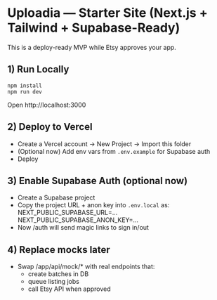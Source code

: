 
# Uploadia — Starter Site (Next.js + Tailwind + Supabase-Ready)

This is a deploy-ready MVP while Etsy approves your app.

## 1) Run Locally
```
npm install
npm run dev
```
Open http://localhost:3000

## 2) Deploy to Vercel
- Create a Vercel account → New Project → Import this folder
- (Optional now) Add env vars from `.env.example` for Supabase auth
- Deploy

## 3) Enable Supabase Auth (optional now)
- Create a Supabase project
- Copy the project URL + anon key into `.env.local` as:
  NEXT_PUBLIC_SUPABASE_URL=...
  NEXT_PUBLIC_SUPABASE_ANON_KEY=...
- Now /auth will send magic links to sign in/out

## 4) Replace mocks later
- Swap /app/api/mock/* with real endpoints that:
  - create batches in DB
  - queue listing jobs
  - call Etsy API when approved
 
